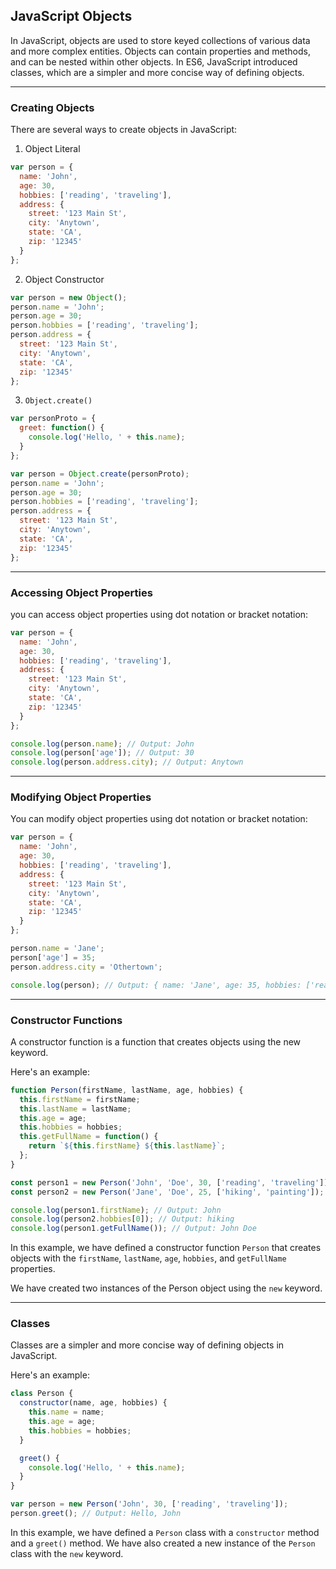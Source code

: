 ## JavaScript Objects

In JavaScript, objects are used to store keyed collections of various data and more complex entities. Objects can contain properties and methods, and can be nested within other objects. In ES6, JavaScript introduced classes, which are a simpler and more concise way of defining objects.

---

### Creating Objects

There are several ways to create objects in JavaScript:

1. Object Literal
```javascript
var person = {
  name: 'John',
  age: 30,
  hobbies: ['reading', 'traveling'],
  address: {
    street: '123 Main St',
    city: 'Anytown',
    state: 'CA',
    zip: '12345'
  }
};
```

2. Object Constructor
```javascript
var person = new Object();
person.name = 'John';
person.age = 30;
person.hobbies = ['reading', 'traveling'];
person.address = {
  street: '123 Main St',
  city: 'Anytown',
  state: 'CA',
  zip: '12345'
};
```

3. `Object.create()`
```javascript
var personProto = {
  greet: function() {
    console.log('Hello, ' + this.name);
  }
};

var person = Object.create(personProto);
person.name = 'John';
person.age = 30;
person.hobbies = ['reading', 'traveling'];
person.address = {
  street: '123 Main St',
  city: 'Anytown',
  state: 'CA',
  zip: '12345'
};

```

---

### Accessing Object Properties
you can access object properties using dot notation or bracket notation:
```javascript
var person = {
  name: 'John',
  age: 30,
  hobbies: ['reading', 'traveling'],
  address: {
    street: '123 Main St',
    city: 'Anytown',
    state: 'CA',
    zip: '12345'
  }
};

console.log(person.name); // Output: John
console.log(person['age']); // Output: 30
console.log(person.address.city); // Output: Anytown
```

---

### Modifying Object Properties
You can modify object properties using dot notation or bracket notation:
```javascript
var person = {
  name: 'John',
  age: 30,
  hobbies: ['reading', 'traveling'],
  address: {
    street: '123 Main St',
    city: 'Anytown',
    state: 'CA',
    zip: '12345'
  }
};

person.name = 'Jane';
person['age'] = 35;
person.address.city = 'Othertown';

console.log(person); // Output: { name: 'Jane', age: 35, hobbies: ['reading', 'traveling'], address: { street: '123 Main St', city: 'Othertown', state: 'CA', zip: '12345' } }
```

---

### Constructor Functions
A constructor function is a function that creates objects using the new keyword. 

Here's an example:
```javascript
function Person(firstName, lastName, age, hobbies) {
  this.firstName = firstName;
  this.lastName = lastName;
  this.age = age;
  this.hobbies = hobbies;
  this.getFullName = function() {
    return `${this.firstName} ${this.lastName}`;
  };
}

const person1 = new Person('John', 'Doe', 30, ['reading', 'traveling']);
const person2 = new Person('Jane', 'Doe', 25, ['hiking', 'painting']);

console.log(person1.firstName); // Output: John
console.log(person2.hobbies[0]); // Output: hiking
console.log(person1.getFullName()); // Output: John Doe
```
In this example, we have defined a constructor function `Person` that creates objects with the `firstName`, `lastName`, `age`, `hobbies`, and `getFullName` properties. 

We have created two instances of the Person object using the `new` keyword.

---

### Classes
Classes are a simpler and more concise way of defining objects in JavaScript. 

Here's an example:
```javascript
class Person {
  constructor(name, age, hobbies) {
    this.name = name;
    this.age = age;
    this.hobbies = hobbies;
  }

  greet() {
    console.log('Hello, ' + this.name);
  }
}

var person = new Person('John', 30, ['reading', 'traveling']);
person.greet(); // Output: Hello, John
```
In this example, we have defined a `Person` class with a `constructor` method and a `greet()` method. We have also created a new instance of the `Person` class with the `new` keyword.